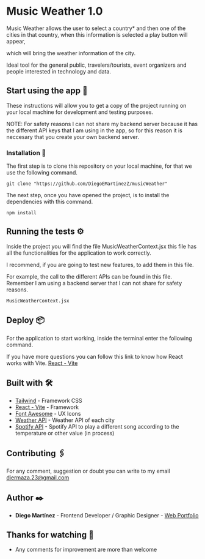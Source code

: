 # Music Weather 1.0

Music Weather allows the user to select a country\* and then one of the cities in that country, when this information is selected a play button will appear,

which will bring the weather information of the city.

Ideal tool for the general public, travelers/tourists, event organizers and people interested in technology and data.

## Start using the app 🚀

These instructions will allow you to get a copy of the project running on your local machine for development and testing purposes.

NOTE: For safety reasons I can not share my backend server because it has the different API keys that I am using in the app, so for this reason it is neccesary that you create your own backend server.

### Installation 🔧

The first step is to clone this repository on your local machine, for that we use the following command.

```
git clone "https://github.com/DiegoEMartinezZ/musicWeather"
```

The next step, once you have opened the project, is to install the dependencies with this command.

```
npm install
```

## Running the tests ⚙️

Inside the project you will find the file MusicWeatherContext.jsx this file has all the functionalities for the application to work correctly.

I recommend, if you are going to test new features, to add them in this file.

For example, the call to the different APIs can be found in this file. Remember I am using a backend server that I can not share for safety reasons.

```
MusicWeatherContext.jsx
```

## Deploy 📦

For the application to start working, inside the terminal enter the following command.

If you have more questions you can follow this link to know how React works with Vite.
[React - Vite](https://vitejs.dev/guide/)

## Built with 🛠️

- [Tailwind](https://tailwindcss.com/docs/installation) - Framework CSS
- [React - Vite](https://vitejs.dev/guide/) - Framework
- [Font Awesome](https://docs.fontawesome.com/v5/web/use-with/react) - UX Icons
- [Weather API](https://www.weatherapi.com/) - Weather API of each city
- [Spotify API](https://developer.spotify.com/) - Spotify API to play a different song according to the temperature or other value (in process)

## Contributing 🖇️

For any comment, suggestion or doubt you can write to my email diermaza.23@gmail.com

## Author ✒️

- **Diego Martínez** - Frontend Developer / Graphic Designer - [Web Portfolio](https://diegoemartinezz.github.io/portfolio-web/)

## Thanks for watching 🎁

- Any comments for improvement are more than welcome
